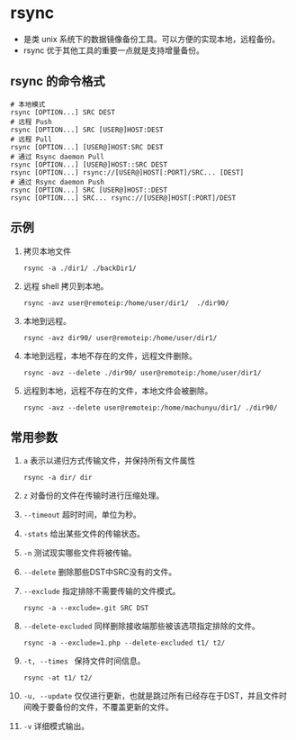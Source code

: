 # rsync

* 是类 unix 系统下的数据镜像备份工具。可以方便的实现本地，远程备份。
* rsync 优于其他工具的重要一点就是支持增量备份。

## rsync 的命令格式

```shell
# 本地模式
rsync [OPTION...] SRC DEST
# 远程 Push
rsync [OPTION...] SRC [USER@]HOST:DEST
# 远程 Pull
rsync [OPTION...] [USER@]HOST:SRC DEST
# 通过 Rsync daemon Pull
rsync [OPTION...] [USER@]HOST::SRC DEST
rsync [OPTION...] rsync://[USER@]HOST[:PORT]/SRC... [DEST]
# 通过 Rsync daemon Push
rsync [OPTION...] SRC [USER@]HOST::DEST
rsync [OPTION...] SRC... rsync://[USER@]HOST[:PORT]/DEST
```

## 示例

1. 拷贝本地文件

   ```shell
   rsync -a ./dir1/ ./backDir1/
   ```

2. 远程 shell 拷贝到本地。

   ```shell
   rsync -avz user@remoteip:/home/user/dir1/  ./dir90/
   ```

3. 本地到远程。

   ```shell
   rsync -avz dir90/ user@remoteip:/home/user/dir1/
   ```

4. 本地到远程，本地不存在的文件，远程文件删除。

   ```shell
   rsync -avz --delete ./dir90/ user@remoteip:/home/user/dir1/
   ```

5. 远程到本地，远程不存在的文件，本地文件会被删除。

   ```shell
   rsync -avz --delete user@remoteip:/home/machunyu/dir1/ ./dir90/
   ```

## 常用参数

1. `a` 表示以递归方式传输文件，并保持所有文件属性

   ```shell
   rsync -a dir/ dir
   ```

2. `z` 对备份的文件在传输时进行压缩处理。

3. `--timeout` 超时时间，单位为秒。

4. `-stats` 给出某些文件的传输状态。

5. `-n` 测试现实哪些文件将被传输。

6. `--delete`  删除那些DST中SRC没有的文件。

7. `--exclude`  指定排除不需要传输的文件模式。

   ```shell
   rsync -a --exclude=.git SRC DST
   ```

8. `--delete-excluded`  同样删除接收端那些被该选项指定排除的文件。

   ```shell
   rsync -a --exclude=1.php --delete-excluded t1/ t2/
   ```

9. `-t, --times ` 保持文件时间信息。

   ```shell
   rsync -at t1/ t2/
   ```

10. `-u, --update`  仅仅进行更新，也就是跳过所有已经存在于DST，并且文件时间晚于要备份的文件，不覆盖更新的文件。

11. `-v` 详细模式输出。